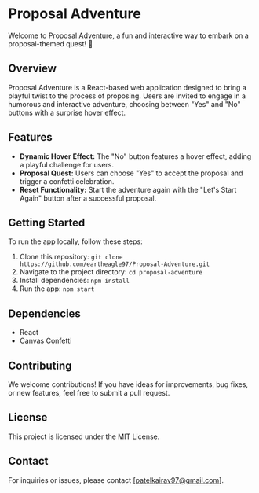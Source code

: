 # Proposal Adventure

Welcome to Proposal Adventure, a fun and interactive way to embark on a proposal-themed quest! 🚀

## Overview

Proposal Adventure is a React-based web application designed to bring a playful twist to the process of proposing. Users are invited to engage in a humorous and interactive adventure, choosing between "Yes" and "No" buttons with a surprise hover effect.

## Features

- **Dynamic Hover Effect:** The "No" button features a hover effect, adding a playful challenge for users.
- **Proposal Quest:** Users can choose "Yes" to accept the proposal and trigger a confetti celebration.
- **Reset Functionality:** Start the adventure again with the "Let's Start Again" button after a successful proposal.

## Getting Started

To run the app locally, follow these steps:

1. Clone this repository: `git clone https://github.com/eartheagle97/Proposal-Adventure.git`
2. Navigate to the project directory: `cd proposal-adventure`
3. Install dependencies: `npm install`
4. Run the app: `npm start`

## Dependencies

- React
- Canvas Confetti

## Contributing

We welcome contributions! If you have ideas for improvements, bug fixes, or new features, feel free to submit a pull request.

## License

This project is licensed under the MIT License.

## Contact

For inquiries or issues, please contact [patelkairav97@gmail.com].